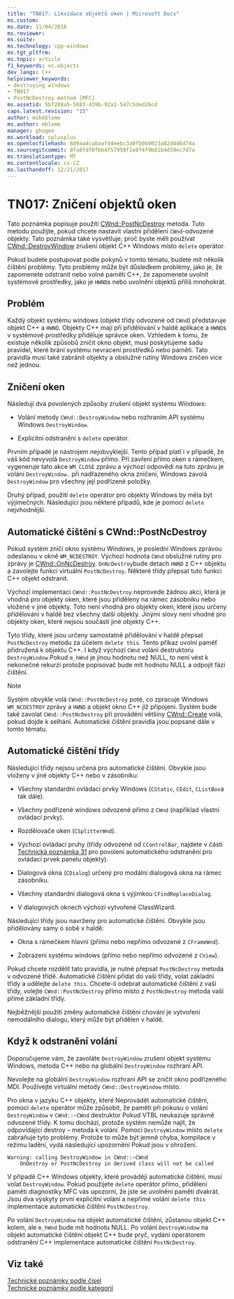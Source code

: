 ```yaml
---
title: "TN017: Likvidace objektů oken | Microsoft Docs"
ms.custom: 
ms.date: 11/04/2016
ms.reviewer: 
ms.suite: 
ms.technology: cpp-windows
ms.tgt_pltfrm: 
ms.topic: article
f1_keywords: vc.objects
dev_langs: C++
helpviewer_keywords:
- destroying windows
- TN017
- PostNcDestroy method [MFC]
ms.assetid: 5bf208a5-5683-439b-92a1-547c5ded26cd
caps.latest.revision: "15"
author: mikeblome
ms.author: mblome
manager: ghogen
ms.workload: cplusplus
ms.openlocfilehash: 8d9aa4cabaafd4eebc3a0fb0b0023a82d446d74a
ms.sourcegitcommit: 8fa8fdf0fbb4f57950f1e8f4f9b81b4d39ec7d7a
ms.translationtype: MT
ms.contentlocale: cs-CZ
ms.lasthandoff: 12/21/2017
---
```

# <a name="tn017-destroying-window-objects"></a>TN017: Zničení objektů oken
Tato poznámka popisuje použití [CWnd::PostNcDestroy](../mfc/reference/cwnd-class.md#postncdestroy) metoda. Tuto metodu použijte, pokud chcete nastavit vlastní přidělení `CWnd`-odvozené objekty. Tato poznámka také vysvětluje, proč byste měli používat [CWnd::DestroyWindow](../mfc/reference/cwnd-class.md#destroywindow) zrušení objekt C++ Windows místo `delete` operátor.  
  
 Pokud budete postupovat podle pokynů v tomto tématu, budete mít několik čištění problémy. Tyto problémy může být důsledkem problémy, jako je, že zapomenete odstranit nebo volné paměti C++, že zapomenete uvolnit systémové prostředky, jako je `HWND`s nebo uvolnění objektů příliš mnohokrát.  
  
## <a name="the-problem"></a>Problém  
 Každý objekt systému windows (objekt třídy odvozené od `CWnd`) představuje objekt C++ a `HWND`. Objekty C++ mají při přidělování v haldě aplikace a `HWND`s v systémové prostředky přiděluje správce oken. Vzhledem k tomu, že existuje několik způsobů zničit okno objekt, musí poskytujeme sadu pravidel, které brání systému nevracení prostředků nebo paměti. Tato pravidla musí také zabránit objekty a obslužné rutiny Windows zničen více než jednou.  
  
## <a name="destroying-windows"></a>Zničení oken  
 Následují dva povolených způsoby zrušení objekt systému Windows:  
  
-   Volání metody `CWnd::DestroyWindow` nebo rozhraním API systému Windows `DestroyWindow`.  
  
-   Explicitní odstranění s `delete` operátor.  
  
 Prvním případě je nástrojem nejobvyklejší. Tento případ platí i v případě, že váš kód nevyvolá `DestroyWindow` přímo. Při zavření přímo oken s rámečkem, vygeneruje tato akce `WM_CLOSE` zprávu a výchozí odpovědi na tuto zprávu je volání `DestroyWindow.` při nadřazeného okna zničení, Windows zavolá `DestroyWindow` pro všechny její podřízené položky.  
  
 Druhý případ, použití `delete` operátor pro objekty Windows by měla být výjimečných. Následující jsou některé případů, kde je pomocí `delete` nejvhodnější.  
  
## <a name="auto-cleanup-with-cwndpostncdestroy"></a>Automatické čištění s CWnd::PostNcDestroy  
 Pokud systém zničí okno systému Windows, je poslední Windows zprávou odeslanou v okně `WM_NCDESTROY`. Výchozí hodnota `CWnd` obslužné rutiny pro zprávy je [CWnd::OnNcDestroy](../mfc/reference/cwnd-class.md#onncdestroy). `OnNcDestroy`bude detach `HWND` z C++ objektu a zavolejte funkci virtuální `PostNcDestroy`. Některé třídy přepsat tuto funkci C++ objekt odstranit.  
  
 Výchozí implementaci `CWnd::PostNcDestroy` neprovede žádnou akci, která je vhodná pro objekty oken, které jsou přiděleny na rámec zásobníku nebo vložené v jiné objekty. Toto není vhodná pro objekty oken, které jsou určeny přidělování v haldě bez všechny další objekty. Jinými slovy není vhodné pro objekty oken, které nejsou součástí jiné objekty C++.  
  
 Tyto třídy, které jsou určeny samostatně přidělování v haldě přepsat `PostNcDestroy` metodu za účelem `delete this`. Tento příkaz uvolní paměť přidružená k objektu C++. I když výchozí `CWnd` volání destruktoru `DestroyWindow` Pokud `m_hWnd` je jinou hodnotu než NULL, to není vést k nekonečné rekurzi protože popisovač bude mít hodnotu NULL a odpojit fázi čištění.  
  
> [!NOTE]
>  Systém obvykle volá `CWnd::PostNcDestroy` poté, co zpracuje Windows `WM_NCDESTROY` zprávy a `HWND` a objekt okno C++ již připojeni. Systém bude také zavolat `CWnd::PostNcDestroy` při provádění většiny [CWnd::Create](../mfc/reference/cwnd-class.md#create) volá, pokud dojde k selhání. Automatické čištění pravidla jsou popsané dále v tomto tématu.  
  
## <a name="auto-cleanup-classes"></a>Automatické čištění třídy  
 Následující třídy nejsou určená pro automatické čištění. Obvykle jsou vloženy v jiné objekty C++ nebo v zásobníku:  
  
-   Všechny standardní ovládací prvky Windows (`CStatic`, `CEdit`, `CListBox`a tak dále).  
  
-   Všechny podřízené windows odvozené přímo z `CWnd` (například vlastní ovládací prvky).  
  
-   Rozdělovače oken (`CSplitterWnd`).  
  
-   Výchozí ovládací pruhy (třídy odvozené od `CControlBar`, najdete v části [Technická poznámka 31](../mfc/tn031-control-bars.md) pro povolení automatického odstranění pro ovládací prvek panelu objekty).  
  
-   Dialogová okna (`CDialog`) určený pro modální dialogová okna na rámec zásobníku.  
  
-   Všechny standardní dialogová okna s výjimkou `CFindReplaceDialog`.  
  
-   V dialogových oknech výchozí vytvořené ClassWizard.  
  
 Následující třídy jsou navrženy pro automatické čištění. Obvykle jsou přidělovány samy o sobě v haldě:  
  
-   Okna s rámečkem hlavní (přímo nebo nepřímo odvozené z `CFrameWnd`).  
  
-   Zobrazení systému windows (přímo nebo nepřímo odvozené z `CView`).  
  
 Pokud chcete rozdělit tato pravidla, je nutné přepsat `PostNcDestroy` metoda v odvozené třídě. Automatické čištění přidat do vaší třídy, volat základní třídy a udělejte `delete this`. Chcete-li odebrat automatické čištění z vaší třídy, volejte `CWnd::PostNcDestroy` přímo místo z `PostNcDestroy` metoda vaší přímé základní třídy.  
  
 Nejběžnější použití změny automatické čištění chování je vytvoření nemodálního dialogu, který může být přidělen v haldě.  
  
## <a name="when-to-call-delete"></a>Když k odstranění volání  
 Doporučujeme vám, že zavoláte `DestroyWindow` zrušení objekt systému Windows, metoda C++ nebo na globální `DestroyWindow` rozhraní API.  
  
 Nevolejte na globální `DestroyWindow` rozhraní API se zničit okno podřízeného MDI. Používejte virtuální metody `CWnd::DestroyWindow` místo.  
  
 Pro okna v jazyku C++ objekty, které Neprovádět automatické čištění, pomocí `delete` operátor může způsobit, že paměti při pokusu o volání `DestroyWindow` v `CWnd::~CWnd` destruktor Pokud VTBL neukazuje správně odvozené třídy. K tomu dochází, protože systém nemůže najít, že odpovídající destroy – metoda k volání. Pomocí `DestroyWindow` místo `delete` zabraňuje tyto problémy. Protože to může být jemně chyba, kompilace v režimu ladění, vydá následující upozornění Pokud jsou v ohrožení.  
  
```  
Warning: calling DestroyWindow in CWnd::~CWnd  
    OnDestroy or PostNcDestroy in derived class will not be called  
```  
  
 V případě C++ Windows objekty, které provádějí automatické čištění, musí volat `DestroyWindow`. Pokud použijete `delete` operátor přímo, přidělení paměti diagnostiky MFC vás upozorní, že jste se uvolnění paměti dvakrát. Jsou dva výskyty první explicitní volání a nepřímé volání `delete this` implementace automatické čištění `PostNcDestroy`.  
  
 Po volání `DestroyWindow` na objekt automatické čištění, zůstanou objekt C++ kolem, ale `m_hWnd` bude mít hodnotu NULL. Po volání `DestroyWindow` na objekt automatické čištění objekt C++ bude pryč, vydání operátorem odstranění C++ implementace automatické čištění `PostNcDestroy`.  
  
## <a name="see-also"></a>Viz také  
 [Technické poznámky podle čísel](../mfc/technical-notes-by-number.md)   
 [Technické poznámky podle kategorií](../mfc/technical-notes-by-category.md)


